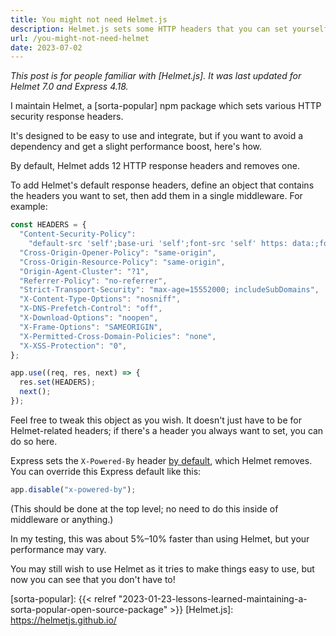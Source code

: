 ```yaml
---
title: You might not need Helmet.js
description: Helmet.js sets some HTTP headers that you can set yourself.
url: /you-might-not-need-helmet
date: 2023-07-02
---
```


_This post is for people familiar with [Helmet.js]. It was last updated for Helmet 7.0 and Express 4.18._

I maintain Helmet, a [sorta-popular] npm package which sets various HTTP security response headers.

It's designed to be easy to use and integrate, but if you want to avoid a dependency and get a slight performance boost, here's how.

By default, Helmet adds 12 HTTP response headers and removes one.

To add Helmet's default response headers, define an object that contains the headers you want to set, then add them in a single middleware. For example:

```js
const HEADERS = {
  "Content-Security-Policy":
    "default-src 'self';base-uri 'self';font-src 'self' https: data:;form-action 'self';frame-ancestors 'self';img-src 'self' data:;object-src 'none';script-src 'self';script-src-attr 'none';style-src 'self' https: 'unsafe-inline';upgrade-insecure-requests",
  "Cross-Origin-Opener-Policy": "same-origin",
  "Cross-Origin-Resource-Policy": "same-origin",
  "Origin-Agent-Cluster": "?1",
  "Referrer-Policy": "no-referrer",
  "Strict-Transport-Security": "max-age=15552000; includeSubDomains",
  "X-Content-Type-Options": "nosniff",
  "X-DNS-Prefetch-Control": "off",
  "X-Download-Options": "noopen",
  "X-Frame-Options": "SAMEORIGIN",
  "X-Permitted-Cross-Domain-Policies": "none",
  "X-XSS-Protection": "0",
};

app.use((req, res, next) => {
  res.set(HEADERS);
  next();
});
```

Feel free to tweak this object as you wish. It doesn't just have to be for Helmet-related headers; if there's a header you always want to set, you can do so here.

Express sets the `X-Powered-By` header [by default](https://expressjs.com/en/4x/api.html#app.settings.table), which Helmet removes. You can override this Express default like this:

```js
app.disable("x-powered-by");
```

(This should be done at the top level; no need to do this inside of middleware or anything.)

In my testing, this was about 5%–10% faster than using Helmet, but your performance may vary.

You may still wish to use Helmet as it tries to make things easy to use, but now you can see that you don't have to!

[sorta-popular]: {{< relref "2023-01-23-lessons-learned-maintaining-a-sorta-popular-open-source-package" >}}
[Helmet.js]: https://helmetjs.github.io/
